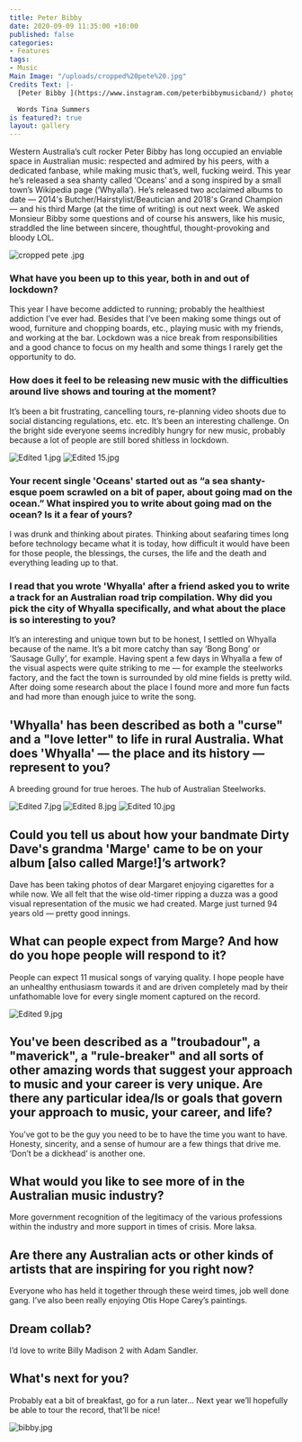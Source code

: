 ```yaml
---
title: Peter Bibby
date: 2020-09-09 11:35:00 +10:00
published: false
categories:
- Features
tags:
- Music
Main Image: "/uploads/cropped%20pete%20.jpg"
Credits Text: |-
  [Peter Bibby ](https://www.instagram.com/peterbibbymusicband/) photographed by Tiger ??

  Words Tina Summers
is featured?: true
layout: gallery
---
```


Western Australia’s cult rocker Peter Bibby has long occupied an enviable space in Australian music: respected and admired by his peers, with a dedicated fanbase, while making music that’s, well, fucking weird. This year he’s released a sea shanty called ‘Oceans’ and a song inspired by a small town’s Wikipedia page (‘Whyalla’). He’s released two acclaimed albums to date — 2014's Butcher/Hairstylist/Beautician and 2018's Grand Champion — and his third Marge (at the time of writing) is out next week. We asked Monsieur Bibby some questions and of course his answers, like his music, straddled the line between sincere, thoughtful, thought-provoking and bloody LOL.

![cropped pete .jpg](/uploads/cropped%20pete%20.jpg)


### What have you been up to this year, both in and out of lockdown?
 
This year I have become addicted to running; probably the healthiest addiction I’ve ever had. Besides that I’ve been making some things out of wood, furniture and chopping boards, etc., playing music with my friends, and working at the bar. Lockdown was a nice break from responsibilities and a good chance to focus on my health and some things I rarely get the opportunity to do.

### How does it feel to be releasing new music with the difficulties around live shows and touring at the moment? 

It’s been a bit frustrating, cancelling tours, re-planning video shoots due to social distancing regulations, etc. etc. It’s been an interesting challenge. On the bright side everyone seems incredibly hungry for new music, probably because a lot of people are still bored shitless in lockdown. 

![Edited 1.jpg](/uploads/Edited%201.jpg)
![Edited 15.jpg](/uploads/Edited%2015.jpg)

### Your recent single 'Oceans' started out as “a sea shanty-esque poem scrawled on a bit of paper, about going mad on the ocean.” What inspired you to write about going mad on the ocean? Is it a fear of yours? 

I was drunk and thinking about pirates. Thinking about seafaring times long before technology became what it is today, how difficult it would have been for those people, the blessings, the curses, the life and the death and everything leading up to that. 

### I read that you wrote 'Whyalla' after a friend asked you to write a track for an Australian road trip compilation. Why did you pick the city of Whyalla specifically, and what about the place is so interesting to you? 

It’s an interesting and unique town but to be honest, I settled on Whyalla because of the name. It’s a bit more catchy than say ‘Bong Bong’ or ‘Sausage Gully’, for example. Having spent a few days in Whyalla a few of the visual aspects were quite striking to me — for example the steelworks factory, and the fact the town is surrounded by old mine fields is pretty wild. After doing some research about the place I found more and more fun facts and had more than enough juice to write the song.

## 'Whyalla' has been described as both a "curse" and a "love letter" to life in rural Australia. What does 'Whyalla' — the place and its history — represent to you?  

A breeding ground for true heroes. The hub of Australian Steelworks. 

![Edited 7.jpg](/uploads/Edited%207.jpg)
![Edited 8.jpg](/uploads/Edited%208.jpg)
![Edited 10.jpg](/uploads/Edited%2010.jpg)

## Could you tell us about how your bandmate Dirty Dave's grandma 'Marge' came to be on your album [also called Marge!]’s artwork?
 
Dave has been taking photos of dear Margaret enjoying cigarettes for a while now. We all felt that the wise old-timer ripping a duzza was a good visual representation of the music we had created. Marge just turned 94 years old — pretty good innings.

## What can people expect from Marge? And how do you hope people will respond to it? 

People can expect 11 musical songs of varying quality. I hope people have an unhealthy enthusiasm towards it and are driven completely mad by their unfathomable love for every single moment captured on the record.

![Edited 9.jpg](/uploads/Edited%209.jpg)

## You've been described as a "troubadour", a "maverick", a "rule-breaker" and all sorts of other amazing words that suggest your approach to music and your career is very unique. Are there any particular idea/ls or goals that govern your approach to music, your career, and life? 

You’ve got to be the guy you need to be to have the time you want to have. Honesty, sincerity, and a sense of humour are a few things that drive me. ‘Don’t be a dickhead’ is another one.

## What would you like to see more of in the Australian music industry? 

More government recognition of the legitimacy of the various professions within the industry and more support in times of crisis. More laksa. 

## Are there any Australian acts or other kinds of artists that are inspiring for you right now? 

Everyone who has held it together through these weird times, job well done gang. I’ve also been really enjoying Otis Hope Carey’s paintings. 

## Dream collab? 
I’d love to write Billy Madison 2 with Adam Sandler. 

## What's next for you? 
Probably eat a bit of breakfast, go for a run later… Next year we’ll hopefully be able to tour the record, that’ll be nice!

![bibby.jpg](/uploads/bibby.jpg)
